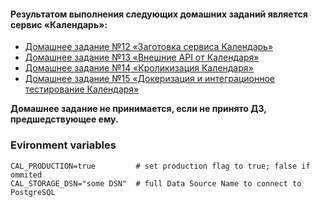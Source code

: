 #### Результатом выполнения следующих домашних заданий является сервис «Календарь»:
- [Домашнее задание №12 «Заготовка сервиса Календарь»](./docs/12_README.md)
- [Домашнее задание №13 «Внешние API от Календаря»](./docs/13_README.md)
- [Домашнее задание №14 «Кроликизация Календаря»](./docs/14_README.md)
- [Домашнее задание №15 «Докеризация и интеграционное тестирование Календаря»](./docs/15_README.md)

**Домашнее задание не принимается, если не принято ДЗ, предшедствующее ему.**

### Evironment variables
```dotenv
CAL_PRODUCTION=true         # set production flag to true; false if ommited
CAL_STORAGE_DSN="some DSN"  # full Data Source Name to connect to PostgreSQL 
```
